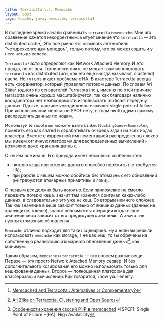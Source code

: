 ```yaml
---
title: Terracotta v.s. Memcache
layout: post
tags: [cache, java, memcache, terracotta]
---
```

В последнее время начали сравнивать `terracotta` и `memcache`. Мне это сравнение кажется некорректным. Бытует мнение что `terracotta` — это distributed cache[^distributed-cache]. Это все равно что называть автомобиль "четырехколесным мопедом", только потому, что он может ездить и у него четыре колеса.

`Terracotta` часто определяют как Network Attached Memory. И это правда, но не вся. Технически никто не мешает вам использовать `terracotta` как distributed (или, как его еще иногда называют, clustered) cache. Но тут возникает проблема с HA. В кластере Terracotta всегда есть координатор, который управляет потоком данных. По словам Ari Zilka[^ari-zilka-interview] (одного из основателей Terracota Inc.), именно по этой причине terracotta очень хорошо масштабируется, так как благодаря наличию координатора нет необходимости использовать multicast передачу данных. Однако, наличие координатора означает single point of failure. При использовании memcache SPOF нету, но вам необходимо самому распределять данные по нодам.

Используя terracota вы можете взять `LinkedBlockingQueue<Runnable>`, пометить его как shared и обрабатывать очередь задач на всех нодах кластера. Вместе с корректной имплементацией распределенных локов мы имеем отличную платформу для распределенных вычислений и возможно даже хранения данных.

С кешем все иначе. Его природа имеет несколько особенностей:

* потерю кеша приложение должно способно пережить (не требуется HA);
* при работе с кешем можно обойтись без атомарных его обновлений (не требуются атомарные примитивы и локи).

С первым все должно быть понятно. Если приложение не смогло пережить потерю кеша, значит там хранился оригинал каких-либо данных, а следовательно это уже не кеш. Со вторым немного сложнее. Так как значение в кеше зависит только от внешних данных (данных не хранящихся в кеше), значит невозможны операции когда новое значение кеша зависит от его предыдущего значения. А значит не нужны атомарные обновления.

`Memсache` отлично подходит для таких сценариев. Ну а если вы решили использовать `memcache` как storage, а не как кеш, то вы обречены на собственную реализацию атомарного обновления данных[^ref-php-sessions-memcache], как минимум.

Таким образом, `memcache` и `terracotta` — это совсем разные вещи. Первое — это просто Network Attached Memory сервер. И без дополнительного кодирования его можно использовать только для кеширования данных. Второе — полноценная платформа для кластеризации вычислений. Как говорится, know your enemy.

[^distributed-cache]: [Memcached and Terracotta : Alternatives or Complementary?](http://debasishg.blogspot.com/2008/09/memcached-and-terracotta-alternatives.html)
[^ari-zilka-interview]: [Ari Zilka on Terracotta, Clustering and Open Source](http://www.infoq.com/interviews/ari-zilka-terracotta)
[^ref-php-sessions-memcache]: [Особенности хранения сессий PHP в memcached](http://habrahabr.ru/blogs/php/38261/)
*[SPOF]: Single Point of Failure
*[HA]: High Availability